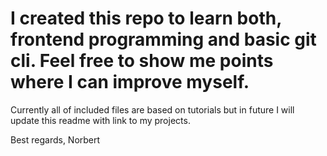 # I created this repo to learn both, frontend programming and basic git cli. Feel free to show me points where I can improve myself.

Currently all of included files are based on tutorials but in future I will update this readme with link to my projects.

Best regards,
Norbert
